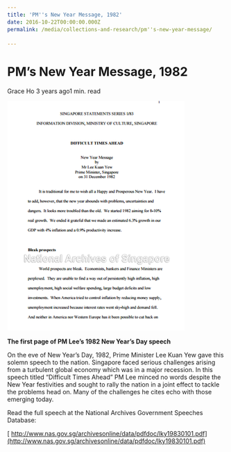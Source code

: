 ```yaml
---
title: 'PM''s New Year Message, 1982'
date: 2016-10-22T00:00:00.000Z
permalink: /media/collections-and-research/pm''s-new-year-message/

---
```



# PM’s New Year Message, 1982

Grace Ho 3 years ago1 min. read

![img](/images/blogs/img_586b5ba44090b.png)      

**The first page of PM Lee’s 1982 New Year’s Day speech**

On the eve of New Year’s Day, 1982, Prime Minister Lee Kuan Yew gave this solemn speech to the nation. Singapore  faced serious challenges arising from a turbulent global economy which was in a major recession. In this speech titled “Difficult Times Ahead” PM Lee minced no words despite the New Year festivities and sought to rally the nation in a joint effect to tackle the problems head on. Many of the challenges he cites echo with those emerging today.

Read the full speech at the National Archives Government Speeches Database:

[ http://www.nas.gov.sg/archivesonline/data/pdfdoc/lky19830101.pdf](http://www.nas.gov.sg/archivesonline/data/pdfdoc/lky19830101.pdf)